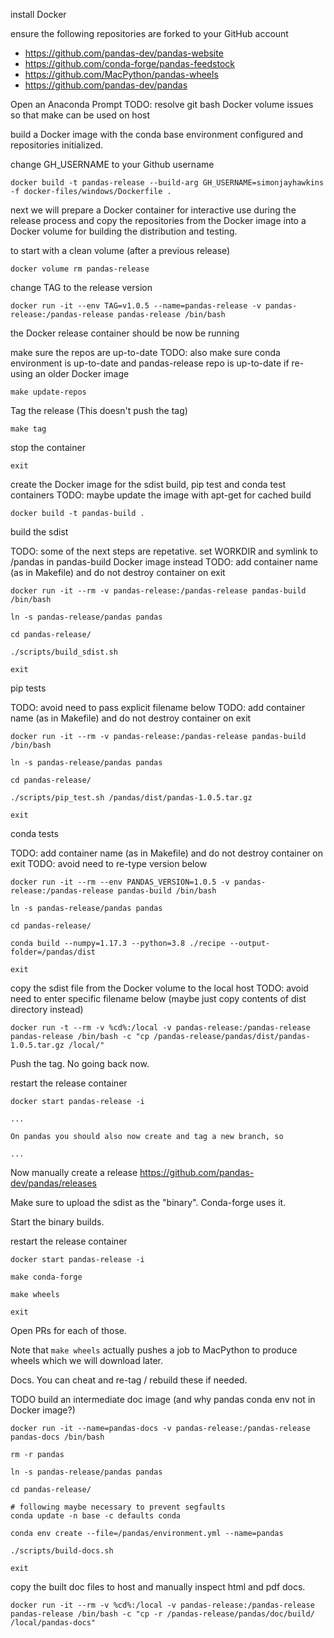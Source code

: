 

install Docker

ensure the following repositories are forked to your GitHub account
  - https://github.com/pandas-dev/pandas-website
  - https://github.com/conda-forge/pandas-feedstock
  - https://github.com/MacPython/pandas-wheels
  - https://github.com/pandas-dev/pandas   


Open an Anaconda Prompt
TODO: resolve git bash Docker volume issues so that make can be used on host


build a Docker image with the conda base environment configured and repositories initialized.

change GH_USERNAME to your Github username

```
docker build -t pandas-release --build-arg GH_USERNAME=simonjayhawkins -f docker-files/windows/Dockerfile .
```

next we will prepare a Docker container for interactive use during the release process and copy the repositories
from the Docker image into a Docker volume for building the distribution and testing.

to start with a clean volume (after a previous release)

```
docker volume rm pandas-release
```

change TAG to the release version

```
docker run -it --env TAG=v1.0.5 --name=pandas-release -v pandas-release:/pandas-release pandas-release /bin/bash
```

the Docker release container should be now be running

make sure the repos are up-to-date
TODO: also make sure conda environment is up-to-date and pandas-release repo is up-to-date if
re-using an older Docker image

```
make update-repos
```

Tag the release (This doesn't push the tag)

```
make tag
```

stop the container
```
exit
```

create the Docker image for the sdist build, pip test and conda test containers
TODO: maybe update the image with apt-get for cached build

```
docker build -t pandas-build .
```

build the sdist

TODO: some of the next steps are repetative. set WORKDIR and symlink to /pandas in pandas-build Docker image instead
TODO: add container name (as in Makefile) and do not destroy container on exit

```
docker run -it --rm -v pandas-release:/pandas-release pandas-build /bin/bash

ln -s pandas-release/pandas pandas

cd pandas-release/

./scripts/build_sdist.sh

exit
```

pip tests

TODO: avoid need to pass explicit filename below
TODO: add container name (as in Makefile) and do not destroy container on exit

```
docker run -it --rm -v pandas-release:/pandas-release pandas-build /bin/bash

ln -s pandas-release/pandas pandas

cd pandas-release/

./scripts/pip_test.sh /pandas/dist/pandas-1.0.5.tar.gz

exit

```

conda tests

TODO: add container name (as in Makefile) and do not destroy container on exit
TODO: avoid need to re-type version below

```
docker run -it --rm --env PANDAS_VERSION=1.0.5 -v pandas-release:/pandas-release pandas-build /bin/bash

ln -s pandas-release/pandas pandas

cd pandas-release/

conda build --numpy=1.17.3 --python=3.8 ./recipe --output-folder=/pandas/dist

exit

```

copy the sdist file from the Docker volume to the local host
TODO: avoid need to enter specific filename below (maybe just copy contents of dist directory instead)

```
docker run -t --rm -v %cd%:/local -v pandas-release:/pandas-release pandas-release /bin/bash -c "cp /pandas-release/pandas/dist/pandas-1.0.5.tar.gz /local/"
```

Push the tag. No going back now.

restart the release container

```
docker start pandas-release -i

...

On pandas you should also now create and tag a new branch, so

...
```

Now manually create a release https://github.com/pandas-dev/pandas/releases

Make sure to upload the sdist as the "binary". Conda-forge uses it.


Start the binary builds.

restart the release container

```
docker start pandas-release -i

make conda-forge

make wheels

exit
```

Open PRs for each of those.

Note that `make wheels` actually pushes a job to MacPython to produce wheels which we will download later.


Docs. You can cheat and re-tag / rebuild these if needed.

<!-- doc:
	docker run -it \
		--name=pandas-docs \
		-v ${CURDIR}/pandas:/pandas \
		-v ${CURDIR}/scripts/build-docs.sh:/build-docs.sh \
		pandas-docs \
		/build-docs.sh -->

TODO build an intermediate doc image (and why pandas conda env not in Docker image?)
```
docker run -it --name=pandas-docs -v pandas-release:/pandas-release pandas-docs /bin/bash

rm -r pandas

ln -s pandas-release/pandas pandas

cd pandas-release/

# following maybe necessary to prevent segfaults
conda update -n base -c defaults conda

conda env create --file=/pandas/environment.yml --name=pandas

./scripts/build-docs.sh

exit
```

copy the built doc files to host and manually inspect html and pdf docs.

```
docker run -it --rm -v %cd%:/local -v pandas-release:/pandas-release pandas-release /bin/bash -c "cp -r /pandas-release/pandas/doc/build/ /local/pandas-docs"
```

